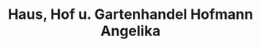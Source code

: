 ---
title: "Haus, Hof u. Gartenhandel Hofmann Angelika"
url: /klingenberg/haus-hof-u-gartenhandel-hofmann-angelika/
shop: Garten-Center
---